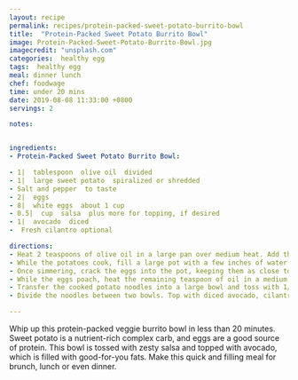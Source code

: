 ```yaml
---
layout: recipe
permalink: recipes/protein-packed-sweet-potato-burrito-bowl
title:  "Protein-Packed Sweet Potato Burrito Bowl"
image: Protein-Packed-Sweet-Potato-Burrito-Bowl.jpg
imagecredit: "unsplash.com"
categories:  healthy egg
tags:  healthy egg
meal: dinner lunch
chef: foodwage
time: under 20 mins
date: 2019-08-08 11:33:00 +0800
servings: 2

notes:


ingredients:
- Protein-Packed Sweet Potato Burrito Bowl:

- 1|  tablespoon  olive oil  divided
- 1|  large sweet potato  spiralized or shredded
- Salt and pepper  to taste
- 2|  eggs
- 8|  white eggs  about 1 cup
- 0.5|  cup  salsa  plus more for topping, if desired
- 1|  avocado  diced
-  Fresh cilantro optional

directions:
- Heat 2 teaspoons of olive oil in a large pan over medium heat. Add the potato noodles, and cook until they just begin to soften, about 5–7 minutes. Season with salt and pepper.
- While the potatoes cook, fill a large pot with a few inches of water and place over medium-high heat until it starts to simmer.
- Once simmering, crack the eggs into the pot, keeping them as close to surface of the water as you can, leaving space between the eggs. Cover the pot, turn off the heat and let sit for 4–5 minutes, until the eggs are cooked but still soft in the center.
- While the eggs poach, heat the remaining teaspoon of oil in a medium pan over medium high heat. Scramble the egg whites until they are lightly golden brown.
- Transfer the cooked potato noodles into a large bowl and toss with 1/2 cup of the salsa until well-mixed. Add the scrambled egg whites, and mix well.
- Divide the noodles between two bowls. Top with diced avocado, cilantro and additional salsa, if desired.

---
```


Whip up this protein-packed veggie burrito bowl in less than 20 minutes. Sweet potato is a nutrient-rich complex carb, and eggs are a good source of protein. This bowl is tossed with zesty salsa and topped with avocado, which is filled with good-for-you fats. Make this quick and filling meal for brunch, lunch or even dinner.
